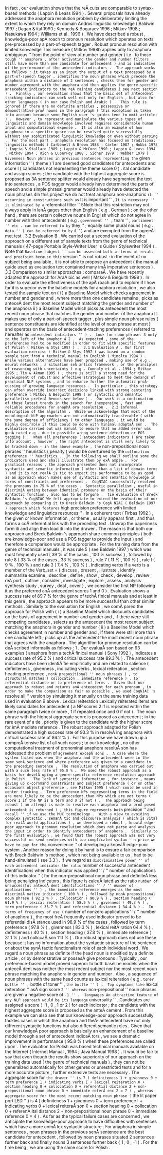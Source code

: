 In fact , our evaluation shows that the reÂ­ cults are comparable to syntax-based methods ( Lappin & Leass I994 ) . 
Several proposals have already addressed the anaphora resolution problem by deliberately limiting the extent to which they rely on domain Andros linguistic knowledge ( Baldwin 1997 ; Dagan & ital 1990 ; Kennedy & Boguraev 1996 ; Mitkov 1998 ; Nasukawa 1994 ; Williams et al . 1996 ) . 
We have described a robust , knowledge-poor apÂ­ roach to pronoun resolution which operates on texts pre-processed by a part-of-speech tagger . 
Robust pronoun resolution with limited knowledge
This measure ( Mitkov 1998b applies only to anaphora ambiguous '' from the point of view of number and gender ( i.e . to those `` tough '' anaphora , after activating the gender and number filters , still have more than one candidate for antecedent ) and is indicative of the performance of the antecedent indicators . 
The approach works as follows : it takes as an input the output of a text processed by a part-of-speech tagger , identifies the noun phrases which precede the anaphora within a distance of 2 sentences , checks them for gender and number agreement with the anaphora and then applies the genre-specific antecedent indicators to the reÂ­ raining candidates ( see next section ) . 
Finally , our evaluation shows that the basic set of antecedent tracking indicators can work well not only for English , but also for other languages ( in our case Polish and Arabic ) . 
This rule is ignored if there are no definite articles , possessive or demonstrative proÂ­ nouns in the paragraph ( this exception is taken into account because some English user 's guides tend to omit articles ) . 
However , to represent and manipulate the various types of linguistic and domain knowledge involved requires considerable human input and computational expense . 
It is also an example of how anaphora in a specific genre can be resolved quite successfully without any sophisticated linguistic knowledge or even without parsing . 
For the most part , anaphora resolution has focused on traditional linguistic methods ( Carbonell & Brown 1988 ; Carter 1987 ; Hobbs 1978 ; Ingria & Stallard 1989 ; Lappin & McCord 1990 ; Lappin & Leass 1994 ; Mitkov 1994 ; Rich & LuperFoy 1988 ; Sidner 1979 ; Webber 1979 ) . 
Givenness Noun phrases in previous sentences representing the `` given information '' ( theme ) 1 are deemed good candidates for antecedents and score I ( candidates not representing the theme score 0 ) . 
ital candidate and assign scores ; the candidate with the highest aggregate score is proposed as 3A sentence splitter would already have segmented the text into sentences , a POS tagger would already have determined the parts of speech and a simple phrasal grammar would already have detected the noun phrases 4In this project we do not treat anaphora non-anaphoric `` it '' occurring in constructions such as `` It is important '' , `` It is necessary '' is eliminated by a `` referential filter '' 5Note that this restriction may not always apply in lanÂ­ gages other than English ( e.g . German ) ; on the other hand , there are certain collective nouns in English which do not agree in number with their antecedents ( e.g . `` government '' , `` team '' , `` parliament '' etc . can be referred to by `` they '' ; equally some plural nouns ( e.g . `` data '' ) can be referred to by `` it '' ) and are exempted from the agreeÂ­ met test . 
3.2 Evaluation B . We carried out a second evaluation of the approach on a different set of sample texts from the genre of technical manuals ( 47-page Portable Style-Writer User 's Guide ( Stylewriter 1994 ) . 
Note that `` Baseline subject '' can be assessed both in terms of recall and precision because this `` version '' is not robust : in the event of no subject being available , it is not able to propose an antecedent ( the manual guide used as evaluation text contained many imÂ­ imperative sentences ) . 
3.3 Comparison to similar approaches : comparaÂ­ . 
We have recently adapted the approach for AraÂ­ bic as well ( Mitkov & Belguith 1998 ) . 
In order to evaluate the effectiveness of the apÂ­ roach and to explore if I how far it is superior over the baseline models for anaphora resolution , we also tested the sample text on ( i ) a Baseline Model which checks agreement in number and gender and , where more than one candidate remains , picks as anteceÂ­ dent the most recent subject matching the gender and number of the anaphora ii ) a Baseline Model which picks as antecedent the most recent noun phrase that matches the gender and number of the anaphora 
It makes use of only a part-of-speech tagger , plus simple noun phrase rules ( sentence constituents are identified at the level of noun phrase at most ) and operates on the basis of antecedent-tracking preferences ( referred to hereafter as `` antecedent indicators '' ) . 
Look for noun phrases 3 only to the left of the anaphor 4 2 . 
As expected , some of the preferences had to be modified in order to fit with specific features of Polish ( Mitkov & Stys 1997 ) . 
3.1 Evaluation A . Our first evaluation exercise ( Mitkov & Stys 1997 ) was based on a random sample text from a technical manual in English ( Minolta 1994 ) . 
While various alternatives have been proposed , making use of e.g . neural networks , a situation seÂ­ antics framework , or the principles of reasoning with uncertainty ( e.g . Connoly et al . 1994 ; Mitkov 1995 ; Tin & Akman 1995 ) , there is still a strong need for the development of robust and effective strategies to meet the demands of practical NLP systems , and to enhance further the automatic proÂ­ cussing of growing language resources . 
In particular , this strategy can often override incorrect decisions linked with strong centering preference ( Mitkov & Belguith I998 ) or syntactic and semantic parallelism preferÂ­ hences see below ) . 
Our work is a continuation of these latest trends in the search for inexpensive , fast and reliable procedures for anaphÂ­ ora resolution . 
2.2 Informal description of the algorithm . 
While we acknowledge that most of the monolingual NLP approaches are not automatically transferable ( with the same degree of efficiency ) to other languages , it would be highly desirable if this could be done with minimal adaptaÂ­ son . 
The evaluation carried out was manual to ensure that no added error was genÂ­ rated e.g . due to possible wrong sentence detection or POS tagging ) . 
When all preferences ( antecedent indicators ) are taken into account , however , the right antecedent is still very likely to be tracked down - in the above example , the `` non-prepositional noun phrases '' heuristics ( penalty ) would be overturned by the `` collocation preference '' heuristics . 
In the following we shall outline some the indicators used and shall illustrate them by exÂ­ ample . 
For practical reasons , the approach presented does not incorporate syntactic and semantic information ( other than a list of domain terms ) and it is not realÂ­ is tic to expect its performance to be as good as an approach which makes use of syntactic and semantic knowledge in terms of constraints and preferences . 
CogNIAC successfully resolved the pronouns in 75 % of the cases . 
Syntactic parallelism , useful in discrimiÂ­ eating between identical pronouns on the basis of their syntactic function , also has to be forgone . 
tie evaluation of Breck Baldwin 's CogNIAC We felt appropriate to extend the evaluation of our approach by comparing it to Breck Baldwin 's CogÂ­ NIAC ( Baldwin 1997 ) approach which features `` high precision preference with limited knowledge and linguistics resources '' . 
In a coherent text ( Firbas 1992 ) , the given or known information , or theme , usually appears first , and thus forms a coÂ­ referential link with the preceding text . 
Unwrap the paperiness form iti and align  then load iti into the drawer . 
The reason is that both our approach and Breck Baldwin 's approach share common principles ( both are knowledge-poor and use a POS tagger to provide the input ) and therefore a comparison would be appropriate . 
For the training data from the genre of technical manuals , it was rule 5 ( see Baldwin 1997 ) which was most frequently used ( 39 % of the cases , 100 % success ) , followed by rule 8 ( 33 % of the cases , 33 % success ) , rule 7 ( 11 % , 100 % ) , rule I ( 9 % , 100 % ) and rule 3 ( 7.4 % , 100 % ) . 
Indicating verbs If a verb is a member of the Verb_set = { discuss , present , illustrate , identify , summarize examine , describe , define , show , check , develop , review , reÂ­ port , outline , consider , investigate , explore , assess , analysis synthesis study , survey , deal , cover } , we consider the first NP following it as the preferred anÂ­ antecedent scores 1 and 0 ) . 
Evaluation shows a success rate of 89.7 % for the genre of techÂ­ finical manuals and at least in this genre , the approach appears to be more successful than other similar methods . 
Similarly to the evaluation for English , we comÂ­ pared the approach for Polish with ( i ) a Baseline Model which discounts candidates on the basis of agreement in number and gender and , if there were still competing candidates , selects as the antecedent the most recent subject matching the anaphora in gender and number ( ii ) a Baseline Model which checks agreement in number and gender and , if there were still more than one candidate left , picks up as the antecedent the most recent noun phrase that agrees with the anaphora . 
The algorithm for pronoun resolution can be deÂ­ scribed informally as follows : 1 . 
Our evaluaÂ­ son based on 63 examples ( anaphora from a techÂ­ finical manual ( Sony 1992 ) , indicates a success rate of 95.2 % ( and critical success rate 89.3 % ) . 
The antecedent indicators have been identiÂ­ fie empirically and are related to salience ( definiteness , givenness , indicating verbs , lexical reiteration , section heading preference , `` nonÂ­ prepositional '' noun phrases ) , to structural matches ( collocation , immediate reference ) , to referential distance or to preference of terms . 
Given that our approach is robust and returns anÂ­ antecedent for each pronoun , in order to make the comparison as fair as possible , we used CogNIAC 's `` resolve all '' version by simulating it manually on the same training data used in evaluation B above . 
Lexical reiteration Lexically reiterated items are likely candidates for antecedent ( a NP scores 2 if is repeated within the same paragraph twice or more , 1 if repeated once and 0 if not ) . 
The noun phrase with the highest aggregate score is proposed as antecedent ; in the rare event of a tie , priority is given to the candidate with the higher score for imÂ­ mediate reference . 
The robust approach adapted for Polish demonstrated a high success rate of 93.3 % in resolvÂ­ ing anaphora with critical success rate of 86.2 % ) . 
For this purpose we have drawn up a compreÂ­ tensive list of all such cases ; to our knowledge , no other computational treatment of pronominal anaphora resoluÂ­ son has addressed the problem of `` agreement excepÂ­ sons . 
A case where the system failed was when the anaphora and the antecedent were in the same senÂ­ sentence and where preference was given to a candidate in the preceding sentence . 
The resolution of anaphora was carried out with a sucÂ­ less rate of 95.8 % . 
We used the robust approach as a basis for develÂ­ oping a genre-specific reference resolution approach in Polish . 
The lack of syntactic information , for instance , means giving up c-cornmand constraints and subject preference ( or on other occasions object preference , see Mitkov I995 ) which could be used in center tracking . 
Term preference NPs representing terms in the field are more likely to be the antecedent than NPs which are not terms ( score 1 if the NP is a term and 0 if not ) . 
The approach being robust ( an attempt is made to resolve each anaphora and a proÂ­ posed antecedent is returned ) , this figure represents both `` precision '' and `` recall '' if we use the MUC terminology . 
With a view to avoiding complex syntactic , semanÂ­ tic and discourse analysis ( which is vital for realÂ­ world applications ) , we developed a robust , knowlÂ­ edge-poor approach to pronoun resolution which does not parse and analysis the input in order to identify antecedents of anaphora . 
Similarly to the first evaluation , we found that the robust approach was not very successful on senÂ­ sentences with too complicated syntax - a price we have to pay for the `` convenience '' of developing a knowlÂ­ edge-poor system . 
Another reason for doing it by hand is to ensure a fair comparison with Breck Baldwin 's method , which not being available to us , had to be hand-simulated ( see 3.3 ) . 
If we regard as `` discriminative power '' of each antecedent indicator the ratio `` number of successful antecedent identifications when this indicator was applied '' / '' number of applications of this indicator '' ( for the non-prepositional noun phrase and definiteÂ­ less being penalizing indicators , this figure is calcuÂ­ lated as the ratio `` number of unsuccessful anteceÂ­ dent identifications '' / '' number of applications '' ) , the immediate reference emerges as the most discrimiÂ­ native indicator ( 100 % ) , followed by nonÂ­ prepositional noun phrase ( 92.2 % ) , collocation ( 90.9 % ) , section heading ( 61.9 % ) , lexical reiteration ( 58.5 % ) , givenness ( 49.3 % ) , term preference ( 35.7 % ) and referential distance ( 34.4 % ) . 
In terms of frequency of use ( `` number of nonzero applications '' / '' number of anaphora ) , the most freÂ­ frequently used indicator proved to be referential disÂ­ stance used in 98.9 % of the cases , followed by term preference ( 97.8 % ) , givenness ( 83.3 % ) , lexical reitÂ­ ration 64.4 % ) , definiteness ( 40 % ) , section heading ( 37.8 % ) , immediate reference ( 31.1 % ) and collocaÂ­ son 11.1 % ) . 
Our robust approach does not use these because it has no information about the syntactic structure of the sentence or about the synÂ­ tactic functionalism role of each individual word . 
We regard a noun phrase as definite if the head noun is modified by a definite article , or by demonstrative or possesÂ­ give pronouns . 
Typically , our preference-based model proved superior to both baseline models when the anteceÂ­ dent was neither the most recent subject nor the most recent noun phrase matching the anaphora in gender and number . 
Also , a sequence of noun phrases with the same head counts as lexical reiteration ( e.g . `` toner bottle '' , `` bottle of toner '' , `` the bottle '' ) . 
Top symptoms like `` lexical reiteration '' asÂ­ sign score `` 2 '' whereas `` non-prepositional '' noun phrases are given a negative score of `` -1 '' . 
languages An attractive feature of any NLP approach would be its language `` universality '' . 
Candidates are assigned a score ( -1 , 0 , 1 or 2 ) for each indicator ; the candidate with the highest aggregate score is proposed as the anteÂ­ cement . 
From this example we can also see that our knowledge-poor approach successfully tackles cases in which the anaphora and theÂ· antecedent have not only different syntactic functions but also different semantic roles . 
Given that our knowledgeÂ­ poor approach is basically an enhancement of a baseline model through a set of antecedent indicaÂ­ tors , we see a dramatic improvement in performance ( 95.8 % ) when these preferences are called upon . 
The evaluation for Polish was based technical manuals available on the Internet ( Internet Manual , 1994 ; Java Manual 1998 ) . 
It would be fair to say that even though the results show superiority of our approach on the training data used ( the genre of technical manuals ) , they can not be generalized automatically for other genres or unrestricted texts and for a more accurate picture , further extensive tests are necessary . 
The aggregate score for `` the drawer '' is 7 ( definiteness 1 + givenness 0 + term preference 1 + indicating verbs I + lexical reiteration 0 + section heading 0 + collocation 0 + referential distance 2 + non-prepositional noun phrase 0 + immediate referÂ­ enc 2 = 7 ) , whereas aggregate score for the most recent matching noun phrase ( `` the lit paper port LED '' ) is 4 ( definiteness 1 + givenness 0 + term preference I + indicating verbs 0 + lexical reiteraÂ­ son 0 + section heading 0 + collocation 0 + referenÂ­ ital distance 2 + non-prepositional noun phrase 0 + immediate reference 0 = 4 ) . 
As far as the typical failure cases are concerned , we anticipate the knowledge-poor approach to have difficulties with sentences which have a more comÂ­ lex syntactic structure . 
For anaphora in simple sentences , noun phrases in the previous senÂ­ sentence are the best candidate for antecedent , followed by noun phrases situated 2 sentences further back and finally nouns 3 sentences further back { 1 , 0 , -1 ) . 
For the time being , we are using the same score for Polish . 